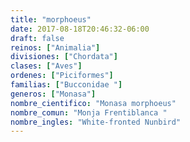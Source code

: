 ```yaml
---
title: "morphoeus"
date: 2017-08-18T20:46:32-06:00
draft: false
reinos: ["Animalia"]
divisiones: ["Chordata"]
clases: ["Aves"]
ordenes: ["Piciformes"]
familias: ["Bucconidae "]
generos: ["Monasa"]
nombre_cientifico: "Monasa morphoeus"
nombre_comun: "Monja Frentiblanca "
nombre_ingles: "White-fronted Nunbird"
---
```

